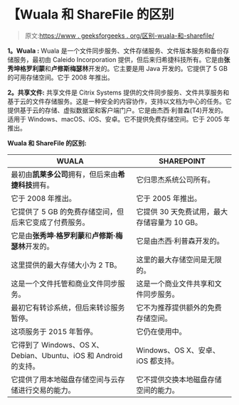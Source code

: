 # 【Wuala 和 ShareFile 的区别

> 原文:[https://www . geeksforgeeks . org/区别-wuala-和-sharefile/](https://www.geeksforgeeks.org/difference-between-wuala-and-sharefile/)

**1。Wuala :**
Wuala 是一个文件同步服务、文件存储服务、文件版本服务和备份存储服务，最初由 Caleido Incorporation 提供，但后来归希捷科技所有。它是由**张秀坤格罗利蒙**和**卢修斯梅瑟林**开发的。它主要是用 Java 开发的。它提供了 5 GB 的可用存储空间。它于 2008 年推出。

**2。共享文件:**
共享文件是 Citrix Systems 提供的文件同步服务、文件共享服务和基于云的文件存储服务。这是一种安全的内容协作，支持以文档为中心的任务。它提供基于云的存储、虚拟数据室和客户端门户。它是由杰西·利普森(T4)开发的。适用于 Windows、macOS、iOS、安卓。它不提供免费存储空间。它于 2005 年推出。

**Wuala 和 ShareFile 的区别:**

<center>

| WUALA | SHAREPOINT |
| --- | --- |
| 最初由**凯莱多公司**拥有，但后来由**希捷科技**拥有。 | 它归思杰系统公司所有。 |
| 它于 2008 年推出。 | 它于 2005 年推出。 |
| 它提供了 5 GB 的免费存储空间，但后来它变成了付费服务。 | 它提供 30 天免费试用，最大存储容量为 10 GB。 |
| 它是由**张秀坤·格罗利蒙**和**卢修斯·梅瑟林**开发的。 | 它是由杰西·利普森开发的。 |
| 这里提供的最大存储大小为 2 TB。 | 这里的最大存储空间是无限的。 |
| 这是一个文件托管和商业文件同步服务。 | 这是一个商业文件共享和文件同步服务。 |
| 最初它有转诊系统，但后来转诊服务暂停。 | 它不为推荐提供额外的免费存储空间。 |
| 这项服务于 2015 年暂停。 | 它仍在使用中。 |
| 它得到了 Windows、OS X、Debian、Ubuntu、iOS 和 Android 的支持。 | Windows、OS X、安卓、iOS 都支持。 |
| 它提供了用本地磁盘存储空间与云存储进行交易的能力。 | 它不提供交换本地磁盘存储空间的能力。 |

</center>